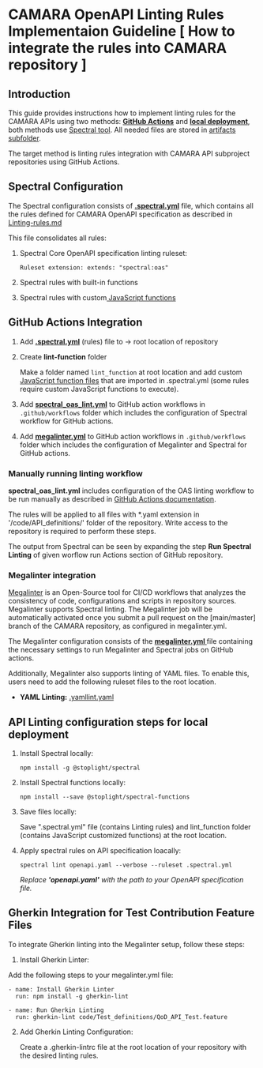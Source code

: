 # CAMARA OpenAPI Linting Rules Implementaion Guideline [ How to integrate the rules into CAMARA repository ]

## Introduction

This guide provides instructions how to implement linting rules for the CAMARA APIs using two methods: **[GitHub Actions](API-linting-Implementation-Guideline.md#github-actions-integration)** and **[local deployment](API-linting-Implementation-Guideline.md#github-actions-integration)**, both methods use [Spectral tool](https://docs.stoplight.io/docs/spectral/674b27b261c3c-overview).
All needed files are stored in [artifacts subfolder](https://github.com/camaraproject/Commonalities/tree/API-linting-Implementation-Guideline/artifacts/linting_rules).

The target method is linting rules integration with CAMARA API subproject repositories using GitHub Actions.


## Spectral Configuration

The Spectral configuration consists of <b><a href="https://github.com/camaraproject/Commonalities/blob/main/artifacts/linting_rules/.spectral.yml"> .spectral.yml</a></b> file, which contains all the rules defined for CAMARA OpenAPI specification as described in [Linting-rules.md](Linting-rules.md)

This file consolidates all rules:

1.  Spectral Core OpenAPI specification linting ruleset:

    `Ruleset extension: extends: "spectral:oas"`

2.  Spectral rules with built-in functions
3.  Spectral rules with custom<a href="https://github.com/camaraproject/Commonalities/blob/main/artifacts/linting_rules/lint_function"> JavaScript functions</a>


## GitHub Actions Integration

1. Add **[.spectral.yml](https://github.com/camaraproject/Commonalities/blob/main/artifacts/linting_rules/.spectral.yml)** (rules) file to -> root location of repository

2. Create **lint-function** folder

   Make a folder named `lint_function` at root location and add custom [JavaScript function files](https://github.com/camaraproject/Commonalities/tree/API-linting-Implementation-Guideline/artifacts/linting_rules/lint_function) that are imported in .spectral.yml (some rules require custom JavaScript functions to execute).

3. Add **[spectral_oas_lint.yml](https://github.com/camaraproject/Commonalities/blob/main/artifacts/linting_rules/.github/workflows/spectral_oas_lint.yml)** to GitHub action workflows in `.github/workflows` folder
   which includes the configuration of Spectral workflow for GitHub actions.

4. Add <b>[megalinter.yml](https://github.com/camaraproject/Commonalities/blob/main/artifacts/linting_rules/.github/workflows/megalinter.yml)</b> to GitHub action workflows  in  `.github/workflows` folder
   which includes the configuration of Megalinter and Spectral for GitHub actions.

### Manually running linting workflow

**spectral_oas_lint.yml** includes configuration of the OAS linting workflow to be run manually as described in [GitHub Actions documentation](https://docs.github.com/en/actions/using-workflows/manually-running-a-workflow).

The rules will be applied to all files with *.yaml extension in '/code/API_definitions/' folder of the repository.
Write access to the repository is required to perform these steps.

The output from Spectral can be seen by expanding the step **Run Spectral Linting** of given worflow run Actions section of GitHub repository.


### Megalinter integration

[Megalinter](https://megalinter.io/latest/) is an Open-Source tool for CI/CD workflows that analyzes the consistency of code, configurations and scripts in repository sources. Megalinter supports Spectral linting.
The Megalinter job will be automatically activated once you submit a pull request on the [main/master] branch of the CAMARA repository, as configured in megalinter.yml.

The Megalinter configuration consists of the <b><a href="https://github.com/camaraproject/Commonalities/blob/main/artifacts/linting_rules/lint_function/workflows/megalinter.yml">megalinter.yml </a></b> file containing the necessary settings to run Megalinter and Spectral jobs on GitHub actions.

Additionally, Megalinter also supports linting of YAML files. To enable this, users need to add the following ruleset files to the root location.

-  <b>YAML Linting:</b> <a href="https://github.com/camaraproject/Commonalities/blob/main/artifacts/linting_rules/lint_function/workflows.yamllint.yaml"> .yamllint.yaml </a>




## API Linting configuration steps for local deployment

1.  Install Spectral locally:

        npm install -g @stoplight/spectral

2.  Install Spectral functions locally:

        npm install --save @stoplight/spectral-functions

3.  Save files locally:

    Save ".spectral.yml" file (contains Linting rules) and lint_function folder (contains JavaScript customized functions) at the root location.

4.  Apply spectral rules on API specification loacally:

        spectral lint openapi.yaml --verbose --ruleset .spectral.yml

    *Replace **'openapi.yaml'** with the path to your OpenAPI specification file.*

## Gherkin Integration for Test Contribution Feature Files

To integrate Gherkin linting into the Megalinter setup, follow these steps:

1. Install Gherkin Linter:

Add the following steps to your megalinter.yml file:

    - name: Install Gherkin Linter
      run: npm install -g gherkin-lint

    - name: Run Gherkin Linting
      run: gherkin-lint code/Test_definitions/QoD_API_Test.feature

2. Add Gherkin Linting Configuration:

   Create a .gherkin-lintrc file at the root location of your repository with the desired linting rules.
   


